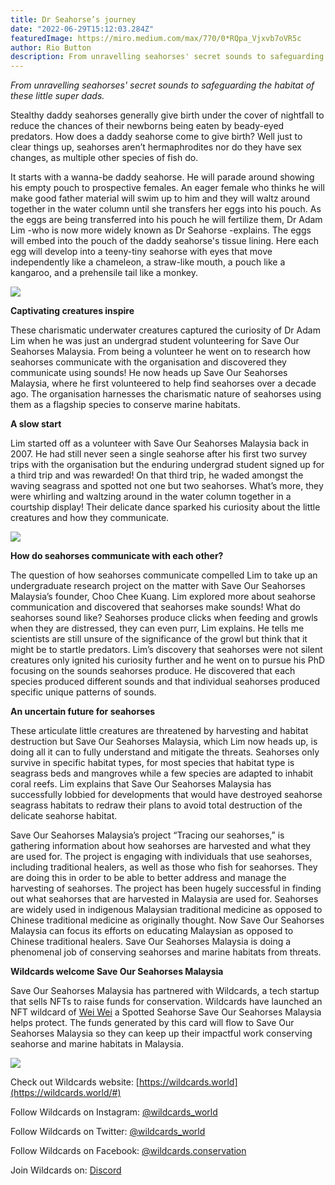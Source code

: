 ```yaml
---
title: Dr Seahorse’s journey
date: "2022-06-29T15:12:03.284Z"
featuredImage: https://miro.medium.com/max/770/0*RQpa_Vjxvb7oVR5c
author: Rio Button
description: From unravelling seahorses' secret sounds to safeguarding the habitat of these little super dads.
---
```


_From unravelling seahorses' secret sounds to safeguarding the habitat of these little super dads._

Stealthy daddy seahorses generally give birth under the cover of nightfall to reduce the chances of their newborns being eaten by beady-eyed predators. How does a daddy seahorse come to give birth? Well just to clear things up, seahorses aren’t hermaphrodites nor do they have sex changes, as multiple other species of fish do.

It starts with a wanna-be daddy seahorse. He will parade around showing his empty pouch to prospective females. An eager female who thinks he will make good father material will swim up to him and they will waltz around together in the water column until she transfers her eggs into his pouch. As the eggs are being transferred into his pouch he will fertilize them, Dr Adam Lim -who is now more widely known as Dr Seahorse -explains. The eggs will embed into the pouch of the daddy seahorse's tissue lining. Here each egg will develop into a teeny-tiny seahorse with eyes that move independently like a chameleon, a straw-like mouth, a pouch like a kangaroo, and a prehensile tail like a monkey.

![](https://miro.medium.com/max/770/0*RQpa_Vjxvb7oVR5c)

**Captivating creatures inspire**

These charismatic underwater creatures captured the curiosity of Dr Adam Lim when he was just an undergrad student volunteering for Save Our Seahorses Malaysia. From being a volunteer he went on to research how seahorses communicate with the organisation and discovered they communicate using sounds! He now heads up Save Our Seahorses Malaysia, where he first volunteered to help find seahorses over a decade ago. The organisation harnesses the charismatic nature of seahorses using them as a flagship species to conserve marine habitats.

**A slow start**

Lim started off as a volunteer with Save Our Seahorses Malaysia back in 2007. He had still never seen a single seahorse after his first two survey trips with the organisation but the enduring undergrad student signed up for a third trip and was rewarded! On that third trip, he waded amongst the waving seagrass and spotted not one but two seahorses. What’s more, they were whirling and waltzing around in the water column together in a courtship display! Their delicate dance sparked his curiosity about the little creatures and how they communicate.

![](https://miro.medium.com/max/1400/0*KtVK9Dq9d54jUY3H)

**How do seahorses communicate with each other?**

The question of how seahorses communicate compelled Lim to take up an undergraduate research project on the matter with Save Our Seahorses Malaysia’s founder, Choo Chee Kuang. Lim explored more about seahorse communication and discovered that seahorses make sounds! What do seahorses sound like? Seahorses produce clicks when feeding and growls when they are distressed, they can even purr, Lim explains. He tells me scientists are still unsure of the significance of the growl but think that it might be to startle predators. Lim’s discovery that seahorses were not silent creatures only ignited his curiosity further and he went on to pursue his PhD focusing on the sounds seahorses produce. He discovered that each species produced different sounds and that individual seahorses produced specific unique patterns of sounds.

**An uncertain future for seahorses**

These articulate little creatures are threatened by harvesting and habitat destruction but Save Our Seahorses Malaysia, which Lim now heads up, is doing all it can to fully understand and mitigate the threats. Seahorses only survive in specific habitat types, for most species that habitat type is seagrass beds and mangroves while a few species are adapted to inhabit coral reefs. Lim explains that Save Our Seahorses Malaysia has successfully lobbied for developments that would have destroyed seahorse seagrass habitats to redraw their plans to avoid total destruction of the delicate seahorse habitat.

Save Our Seahorses Malaysia’s project “Tracing our seahorses,” is gathering information about how seahorses are harvested and what they are used for. The project is engaging with individuals that use seahorses, including traditional healers, as well as those who fish for seahorses. They are doing this in order to be able to better address and manage the harvesting of seahorses. The project has been hugely successful in finding out what seahorses that are harvested in Malaysia are used for. Seahorses are widely used in indigenous Malaysian traditional medicine as opposed to Chinese traditional medicine as originally thought. Now Save Our Seahorses Malaysia can focus its efforts on educating Malaysian as opposed to Chinese traditional healers. Save Our Seahorses Malaysia is doing a phenomenal job of conserving seahorses and marine habitats from threats.

**Wildcards welcome Save Our Seahorses Malaysia**

Save Our Seahorses Malaysia has partnered with Wildcards, a tech startup that sells NFTs to raise funds for conservation. Wildcards have launched an NFT wildcard of [Wei Wei](https://wildcards.world/#explorer/details/68) a Spotted Seahorse Save Our Seahorses Malaysia helps protect. The funds generated by this card will flow to Save Our Seahorses Malaysia so they can keep up their impactful work conserving seahorse and marine habitats in Malaysia.

![](https://miro.medium.com/max/874/0*Ug1IVLVhwz1Y9UG-)

Check out Wildcards website: [https://wildcards.world](https://wildcards.world/#)

Follow Wildcards on Instagram: [@wildcards_world](https://www.instagram.com/wildcards_world/)

Follow Wildcards on Twitter: [@wildcards_world](https://twitter.com/wildcards_world)

Follow Wildcards on Facebook: [@wildcards.conservation](https://www.facebook.com/wildcards.conservation)

Join Wildcards on: [Discord](https://discord.gg/2BKqdhPzEv)

